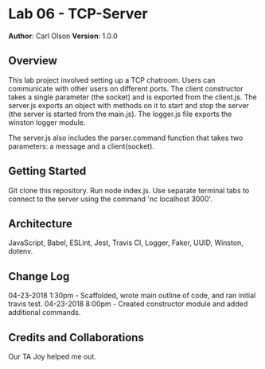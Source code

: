 # Lab 06 - TCP-Server
**Author**: Carl Olson
**Version**: 1.0.0

## Overview
This lab project involved setting up a TCP chatroom. Users can communicate with other users on different ports. The client constructor takes a single parameter (the socket) and is exported from the client.js. The server.js exports an object with methods on it to start and stop the server (the server is started from the main.js). The logger.js file exports the winston logger module. 

The server.js also includes the parser.command function that takes two parameters: a message and a client(socket). 

## Getting Started
Git clone this repository. Run node index.js. Use separate terminal tabs to connect to the server using the command 'nc localhost 3000'. 

## Architecture
JavaScript, Babel, ESLint, Jest, Travis CI, Logger, Faker, UUID, Winston, dotenv.

## Change Log
04-23-2018 1:30pm - Scaffolded, wrote main outline of code, and ran initial travis test.
04-23-2018 8:00pm - Created constructor module and added additional commands.

## Credits and Collaborations
Our TA Joy helped me out. 